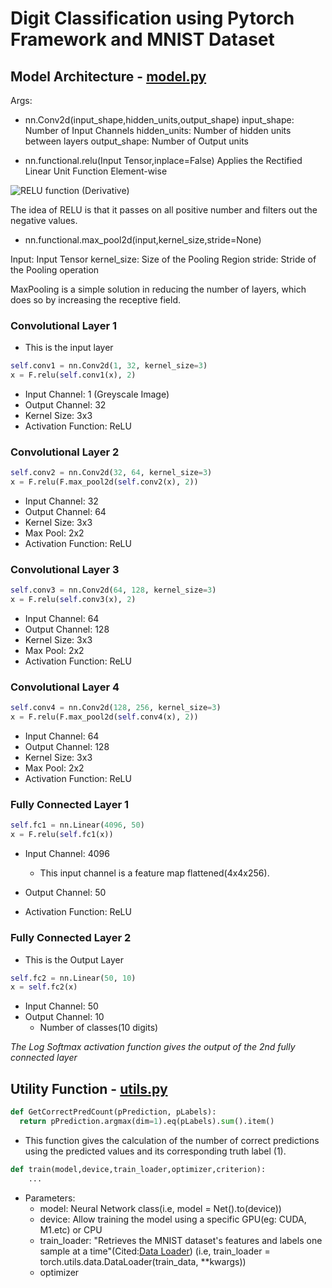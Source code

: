 # Digit Classification using Pytorch Framework and MNIST Dataset

## Model Architecture - [model.py](https://github.com/aakashvardhan/ERA-Program/blob/master/S5%20-%20Assignment/model.py)

Args:
- nn.Conv2d(input_shape,hidden_units,output_shape)
input_shape: Number of Input Channels
hidden_units: Number of hidden units between layers
output_shape: Number of Output units

- nn.functional.relu(Input Tensor,inplace=False)
Applies the Rectified Linear Unit Function Element-wise 

![RELU function (Derivative)](https://www.bragitoff.com/wp-content/uploads/2021/12/mathpix-2021-12-29-18-22-34.png)

The idea of RELU is that it passes on all positive number and filters out the negative values.

- nn.functional.max_pool2d(input,kernel_size,stride=None)

Input: Input Tensor
kernel_size: Size of the Pooling Region
stride: Stride of the Pooling operation

MaxPooling is a simple solution in reducing the number of layers, which does so by increasing the receptive field.

### Convolutional Layer 1
- This is the input layer
```python
self.conv1 = nn.Conv2d(1, 32, kernel_size=3)
x = F.relu(self.conv1(x), 2)
```
- Input Channel: 1 (Greyscale Image)
- Output Channel: 32
- Kernel Size: 3x3
- Activation Function: ReLU

### Convolutional Layer 2

```python
self.conv2 = nn.Conv2d(32, 64, kernel_size=3)
x = F.relu(F.max_pool2d(self.conv2(x), 2))
```
- Input Channel: 32
- Output Channel: 64
- Kernel Size: 3x3
- Max Pool: 2x2
- Activation Function: ReLU

### Convolutional Layer 3

```python
self.conv3 = nn.Conv2d(64, 128, kernel_size=3)
x = F.relu(self.conv3(x), 2)
```
- Input Channel: 64
- Output Channel: 128
- Kernel Size: 3x3
- Max Pool: 2x2
- Activation Function: ReLU

### Convolutional Layer 4

```python
self.conv4 = nn.Conv2d(128, 256, kernel_size=3)
x = F.relu(F.max_pool2d(self.conv4(x), 2)) 
```
- Input Channel: 64
- Output Channel: 128
- Kernel Size: 3x3
- Max Pool: 2x2
- Activation Function: ReLU

### Fully Connected Layer 1

```python
self.fc1 = nn.Linear(4096, 50)
x = F.relu(self.fc1(x))
```
- Input Channel: 4096
  - This input channel is a feature map flattened(4x4x256).

- Output Channel: 50
- Activation Function: ReLU

### Fully Connected Layer 2
- This is the Output Layer
```python
self.fc2 = nn.Linear(50, 10)
x = self.fc2(x)
```
- Input Channel: 50
- Output Channel: 10
  - Number of classes(10 digits)

*The Log Softmax activation function gives the output of the 2nd fully connected layer*

## Utility Function - [utils.py](https://github.com/aakashvardhan/ERA-Program/blob/master/S5%20-%20Assignment/utils.py)

```python
def GetCorrectPredCount(pPrediction, pLabels):
  return pPrediction.argmax(dim=1).eq(pLabels).sum().item()
```
- This function gives the calculation of the number of correct predictions using the predicted values and its corresponding truth label (1).


```python
def train(model,device,train_loader,optimizer,criterion):
    ...
```
- Parameters:
  - model: Neural Network class(i.e, model = Net().to(device))
  - device: Allow training the model using a specific GPU(eg: CUDA, M1.etc) or CPU
  - train_loader: "Retrieves the MNIST dataset's features and labels one sample at a time"(Cited:[Data Loader](https://pytorch.org/tutorials/beginner/basics/data_tutorial.html)) (i.e, train_loader = torch.utils.data.DataLoader(train_data, **kwargs))
  - optimizer





